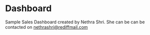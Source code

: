 # Dashboard

Sample Sales Dashboard created by Nethra Shri. She can be can be contacted on nethrashri@rediffmail.com
